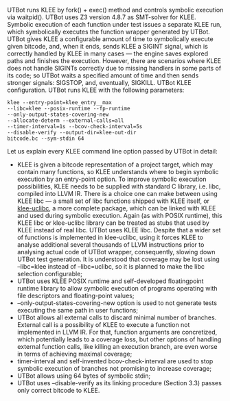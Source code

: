 <!---
name: Symbolic execution
route: /docs/cpp/advanced/symbolic-execution
parent: Documentation
menu: Advanced
description: Describe how UTBotCpp symbolic execution
--->

UTBot runs KLEE by fork() + exec() method and controls symbolic execution via waitpid(). UTBot uses Z3 version 4.8.7 as
SMT-solver for KLEE. Symbolic execution of each function under test issues a separate KLEE run, which symbolically
executes the function wrapper generated by UTBot. UTBot gives KLEE a configurable amount of time to symbolically execute
given bitcode, and, when it ends, sends KLEE a SIGINT signal, which is correctly handled by KLEE in many cases — the
engine saves explored paths and finishes the execution. However, there are scenarios where KLEE does not handle SIGINTs
correctly due to missing handlers in some parts of its code; so UTBot waits a specified amount of time and then sends
stronger signals: SIGSTOP, and, eventually, SIGKILL. UTBot KLEE configuration. UTBot runs KLEE with the following
parameters:

```shell
klee --entry-point=klee_entry__max
--libc=klee --posix-runtime --fp-runtime
--only-output-states-covering-new 
--allocate-determ --external-calls=all 
--timer-interval=1s --bcov-check-interval=5s
--disable-verify --output-dir=klee-out-dir
bitcode.bc --sym-stdin 64
```

Let us explain every KLEE command line option passed by UTBot in detail:

* KLEE is given a bitcode representation of a project target, which may contain many functions, so KLEE understands
  where to begin symbolic execution by an entry-point option. To improve symbolic execution possibilities, KLEE needs to
  be supplied with standard C library, i.e. libc, compiled into LLVM IR. There is a choice one can make between using
  KLEE libc — a small set of libc functions shipped with KLEE itself,
  or [klee-uclibc](https://github.com/klee/klee-uclibc), a more complete package, which can be linked with KLEE and used
  during symbolic execution. Again (as with POSIX runtime), this KLEE libc or klee-uclibc library can be treated as
  stubs that used by KLEE instead of real libc. UTBot uses KLEE libc. Despite that a wider set of functions is
  implemented in klee-uclibc, using it forces KLEE to analyse additional several thousands of LLVM instructions prior to
  analysing actual code of UTBot wrapper, consequently, slowing down UTBot test generation. It is understood that
  coverage may be lost using –libc=klee instead of –libc=uclibc, so it is planned to make the libc selection
  configurable;
* UTBot uses KLEE POSIX runtime and self-developed floatingpoint runtime library to allow symbolic execution of programs
  operating with file descriptors and floating-point values;
* –only-output-states-covering-new option is used to not generate tests executing the same path in user functions;
* UTBot allows all external calls to discard minimal number of branches. External call is a possibility of KLEE to
  execute a function not implemented in LLVM IR. For that, function arguments are concretized, which potentially leads
  to a coverage loss, but other options of handling external function calls, like killing an execution branch, are even
  worse in terms of achieving maximal coverage;
* timer-interval and self-invented bcov-check-interval are used to stop symbolic execution of branches not promising to
  increase coverage;
* UTBot allows using 64 bytes of symbolic stdin;
* UTBot uses –disable-verify as its linking procedure (Section 3.3) passes only correct bitcode to KLEE.
